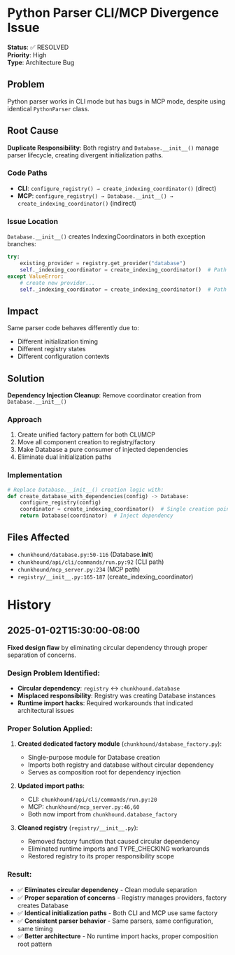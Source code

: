 # Python Parser CLI/MCP Divergence Issue

**Status**: ✅ RESOLVED  
**Priority**: High  
**Type**: Architecture Bug

## Problem

Python parser works in CLI mode but has bugs in MCP mode, despite using identical `PythonParser` class.

## Root Cause

**Duplicate Responsibility**: Both registry and `Database.__init__()` manage parser lifecycle, creating divergent initialization paths.

### Code Paths
- **CLI**: `configure_registry() → create_indexing_coordinator()` (direct)
- **MCP**: `configure_registry() → Database.__init__() → create_indexing_coordinator()` (indirect)

### Issue Location
`Database.__init__()` creates IndexingCoordinators in both exception branches:
```python
try:
    existing_provider = registry.get_provider("database")
    self._indexing_coordinator = create_indexing_coordinator()  # Path 1
except ValueError:
    # create new provider...
    self._indexing_coordinator = create_indexing_coordinator()  # Path 2
```

## Impact

Same parser code behaves differently due to:
- Different initialization timing
- Different registry states
- Different configuration contexts

## Solution

**Dependency Injection Cleanup**: Remove coordinator creation from `Database.__init__()`

### Approach
1. Create unified factory pattern for both CLI/MCP
2. Move all component creation to registry/factory
3. Make Database a pure consumer of injected dependencies
4. Eliminate dual initialization paths

### Implementation
```python
# Replace Database.__init__() creation logic with:
def create_database_with_dependencies(config) -> Database:
    configure_registry(config)
    coordinator = create_indexing_coordinator()  # Single creation point
    return Database(coordinator)  # Inject dependency
```

## Files Affected
- `chunkhound/database.py:50-116` (Database.__init__)
- `chunkhound/api/cli/commands/run.py:92` (CLI path)
- `chunkhound/mcp_server.py:234` (MCP path)
- `registry/__init__.py:165-187` (create_indexing_coordinator)

# History

## 2025-01-02T15:30:00-08:00
**Fixed design flaw** by eliminating circular dependency through proper separation of concerns.

### Design Problem Identified:
- **Circular dependency**: `registry` ↔ `chunkhound.database`
- **Misplaced responsibility**: Registry was creating Database instances
- **Runtime import hacks**: Required workarounds that indicated architectural issues

### Proper Solution Applied:

1. **Created dedicated factory module** (`chunkhound/database_factory.py`):
   - Single-purpose module for Database creation
   - Imports both registry and database without circular dependency
   - Serves as composition root for dependency injection

2. **Updated import paths**:
   - CLI: `chunkhound/api/cli/commands/run.py:20`
   - MCP: `chunkhound/mcp_server.py:46,60`
   - Both now import from `chunkhound.database_factory`

3. **Cleaned registry** (`registry/__init__.py`):
   - Removed factory function that caused circular dependency
   - Eliminated runtime imports and TYPE_CHECKING workarounds
   - Restored registry to its proper responsibility scope

### Result:
- ✅ **Eliminates circular dependency** - Clean module separation
- ✅ **Proper separation of concerns** - Registry manages providers, factory creates Database
- ✅ **Identical initialization paths** - Both CLI and MCP use same factory
- ✅ **Consistent parser behavior** - Same parsers, same configuration, same timing
- ✅ **Better architecture** - No runtime import hacks, proper composition root pattern